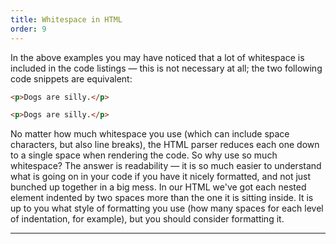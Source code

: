 ```yaml
---
title: Whitespace in HTML
order: 9
---
```


In the above examples you may have noticed that a lot of whitespace is included
in the code listings — this is not necessary at all; the two following code
snippets are equivalent:

```html
<p>Dogs are silly.</p>

<p>Dogs are silly.</p>
```

No matter how much whitespace you use (which can include space characters, but
also line breaks), the HTML parser reduces each one down to a single space when
rendering the code. So why use so much whitespace? The answer is readability —
it is so much easier to understand what is going on in your code if you have it
nicely formatted, and not just bunched up together in a big mess. In our HTML
we've got each nested element indented by two spaces more than the one it is
sitting inside. It is up to you what style of formatting you use (how many
spaces for each level of indentation, for example), but you should consider
formatting it.

---
